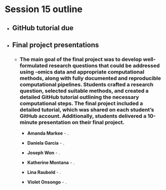 # Session 15 outline

* ## GitHub tutorial due
* ## Final project presentations

   * ### The main goal of the final project was to develop well-formulated research questions that could be addressed using -omics data and appropriate computational methods, along with fully documented and reproducible computational pipelines. Students crafted a research question, selected suitable methods, and created a detailed GitHub tutorial outlining the necessary computational steps. The final project included a detailed tutorial, which was shared on each student’s GitHub account. Additionally, students delivered a 10-minute presentation on their final project. 

       * **Amanda Markee** - .
    
       * **Daniela Garcia** - .

       * **Joseph Won** - .
    
       * **Katherine Montana** - .
    
       * **Lina Raubold** - .
      
       * **Violet Onsongo** - . 
